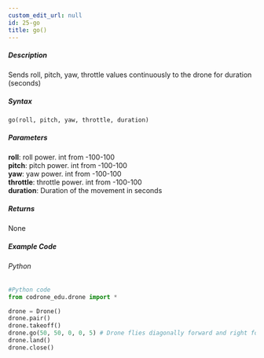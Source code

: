 ```yaml
---
custom_edit_url: null
id: 25-go
title: go()
---
```


##### Description

Sends roll, pitch, yaw, throttle values continuously to the drone for duration (seconds)

##### Syntax
```go(roll, pitch, yaw, throttle, duration)```

##### Parameters

**roll**: roll power. int from -100-100 <br /> 
**pitch**: pitch power. int from -100-100 <br /> 
**yaw**: yaw power. int from -100-100 <br /> 
**throttle**: throttle power. int from -100-100 <br />
**duration**: Duration of the movement in seconds <br />

##### Returns

None

##### Example Code
###### Python
```python
#Python code
from codrone_edu.drone import *

drone = Drone()
drone.pair()
drone.takeoff()
drone.go(50, 50, 0, 0, 5) # Drone flies diagonally forward and right for 5 seconds
drone.land()
drone.close()
```